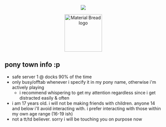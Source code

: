 <p align="center">
  <img src="https://spotify-github-profile.kittinanx.com/api/view?uid=31juwpv3sapxzgmufghrara3klv4&cover_image=true&theme=novatorem&show_offline=true&background_color=8e61c9&interchange=false&bar_color=502897&bar_color_cover=false" />
</p>

<p align="center">
    <img width="120" src="https://komarev.com/ghpvc/?username=whampow&color=000000&style=for-the-badge" alt="Material Bread logo">
</p>

## pony town info :p
- safe server 1 @ docks 90% of the time
- only busy/offtab whenever i specify it in my pony name, otherwise i'm actively playing
  - i recommend whispering to get my attention regardless since i get distracted easily & often
- i am 17 years old. i will not be making friends with children. anyone 14 and below i'll avoid interacting with. i prefer interacting with those within my own age range (16-19 ish)
- not a tt/td believer. sorry i will be touching you on purpose now
